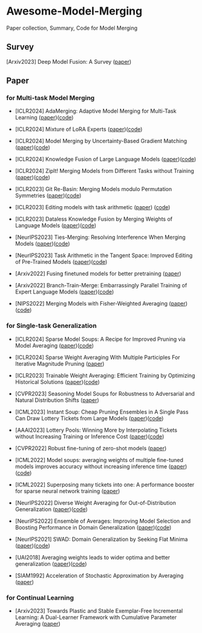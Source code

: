 # Awesome-Model-Merging

Paper collection, Summary, Code for Model Merging

## Survey

[Arxiv2023] Deep Model Fusion: A Survey ([paper](https://arxiv.org/pdf/2309.15698))

## Paper

### for Multi-task Model Merging

+   [ICLR2024] AdaMerging: Adaptive Model Merging for Multi-Task Learning ([paper](https://openreview.net/pdf?id=nZP6NgD3QY))([code](https://github.com/EnnengYang/AdaMerging))
+   [ICLR2024] Mixture of LoRA Experts ([paper](https://openreview.net/pdf?id=uWvKBCYh4S))([code](https://github.com/yushuiwx/MoLE))
+   [ICLR2024] Model Merging by Uncertainty-Based Gradient Matching ([paper](https://openreview.net/pdf?id=D7KJmfEDQP))([code](https://github.com/UKPLab/iclr2024-model-merging))
+   [ICLR2024] Knowledge Fusion of Large Language Models ([paper](https://openreview.net/pdf?id=jiDsk12qcz))([code](https://github.com/fanqiwan/FuseAI))
+   [ICLR2024] ZipIt! Merging Models from Different Tasks without Training ([paper](https://openreview.net/pdf?id=LEYUkvdUhq))([code](https://github.com/gstoica27/ZipIt))
+   [ICLR2023] Git Re-Basin: Merging Models modulo Permutation Symmetries ([paper](https://openreview.net/pdf?id=CQsmMYmlP5T))([code](https://github.com/samuela/git-re-basin))
+   [ICLR2023] Editing models with task arithmetic ([paper](https://openreview.net/pdf?id=6t0Kwf8-jrj)) ([code](https://github.com/mlfoundations/task_vectors))
+   [ICLR2023] Dataless Knowledge Fusion by Merging Weights of Language Models ([paper](https://openreview.net/pdf?id=FCnohuR6AnM))([code](https://github.com/bloomberg/dataless-model-merging))
+   [NeurIPS2023] Ties-Merging: Resolving Interference When Merging Models ([paper](https://proceedings.neurips.cc/paper_files/paper/2023/file/1644c9af28ab7916874f6fd6228a9bcf-Paper-Conference.pdf))([code](https://github.com/prateeky2806/ties-merging))
+   [NeurIPS2023] Task Arithmetic in the Tangent Space: Improved Editing of Pre-Trained Models ([paper](https://proceedings.neurips.cc/paper_files/paper/2023/file/d28077e5ff52034cd35b4aa15320caea-Paper-Conference.pdf))([code](https://github.com/gortizji/tangent_task_arithmetic))
+   [Arxiv2022] Fusing finetuned models for better pretraining ([paper](https://arxiv.org/pdf/2204.03044))
+   [Arxiv2022] Branch-Train-Merge: Embarrassingly Parallel Training of Expert Language Models ([paper](https://arxiv.org/pdf/2208.03306))([code](https://github.com/hadasah/btm))

+   [NIPS2022] Merging Models with Fisher-Weighted Averaging ([paper](https://proceedings.neurips.cc/paper_files/paper/2022/hash/70c26937fbf3d4600b69a129031b66ec-Abstract-Conference.html))([code](https://github.com/mmatena/model_merging))

### for Single-task Generalization

+   [ICLR2024] Sparse Model Soups: A Recipe for Improved Pruning via Model Averaging ([paper](https://openreview.net/pdf?id=xx0ITyHp3u))([code](https://github.com/ZIB-IOL/SMS))
+   [ICLR2024] Sparse Weight Averaging With Multiple Participles For Iterative Magnitude Pruning ([paper](https://openreview.net/notes/edits/attachment?id=NTvAsil2kk&name=pdf))

+   [ICLR2023] Trainable Weight Averaging: Efficient Training by Optimizing Historical Solutions ([paper](https://openreview.net/pdf?id=8wbnpOJY-f))([code](https://github.com/nblt/TWA))
+   [CVPR2023] Seasoning Model Soups for Robustness to Adversarial and Natural Distribution Shifts ([paper](https://openaccess.thecvf.com/content/CVPR2023/papers/Croce_Seasoning_Model_Soups_for_Robustness_to_Adversarial_and_Natural_Distribution_CVPR_2023_paper.pdf))
+   [ICML2023] Instant Soup: Cheap Pruning Ensembles in A Single Pass Can Draw Lottery Tickets from Large Models ([paper](https://proceedings.mlr.press/v202/jaiswal23b/jaiswal23b.pdf))([code](https://github.com/VITA-Group/instant_soup))
+   [AAAI2023] Lottery Pools: Winning More by Interpolating Tickets without Increasing Training or Inference Cost ([paper](file:///C:/Users/SunWenju/Downloads/26297-Article%20Text-30360-1-2-20230626.pdf))([code](https://github.com/luuyin/Lottery-pools))
+   [CVPR2022] Robust fine-tuning of zero-shot models ([paper](https://openaccess.thecvf.com/content/CVPR2022/papers/Wortsman_Robust_Fine-Tuning_of_Zero-Shot_Models_CVPR_2022_paper.pdf))
+   [ICML2022] Model soups: averaging weights of multiple fine-tuned models improves accuracy without increasing inference time ([paper](https://proceedings.mlr.press/v162/wortsman22a/wortsman22a.pdf))([code](https://github.com/mlfoundations/model-soups))
+   [ICML2022] Superposing many tickets into one: A performance booster for sparse neural network training ([paper](https://proceedings.mlr.press/v180/yin22a/yin22a.pdf))
+   [NeurIPS2022] Diverse Weight Averaging for Out-of-Distribution Generalization ([paper](https://proceedings.neurips.cc/paper_files/paper/2022/file/46108d807b50ad4144eb353b5d0e8851-Paper-Conference.pdf))([code](https://github.com/alexrame/diwa))
+   [NeurIPS2022] Ensemble of Averages: Improving Model Selection and Boosting Performance in Domain Generalization ([paper](https://proceedings.neurips.cc/paper_files/paper/2022/file/372cb7805eaccb2b7eed641271a30eec-Paper-Conference.pdf))([code](https://github.com/salesforce/ensemble-of-averages))
+   [NeurIPS2021] SWAD: Domain Generalization by Seeking Flat Minima ([paper](https://proceedings.neurips.cc/paper_files/paper/2021/file/bcb41ccdc4363c6848a1d760f26c28a0-Paper.pdf))([code](https://github.com/khanrc/swad))
+   [UAI2018] Averaging weights leads to wider optima and better generalization ([paper](https://auai.org/uai2018/proceedings/papers/313.pdf))([code](https://github.com/timgaripov/swa))

+   [SIAM1992] Acceleration of Stochastic Approximation by Averaging ([paper](https://www.researchgate.net/profile/Boris-Polyak-2/publication/236736831_Acceleration_of_Stochastic_Approximation_by_Averaging/links/0f31753227e964baab000000/Acceleration-of-Stochastic-Approximation-by-Averaging.pdf))

### for Continual Learning

+   [Arxiv2023] Towards Plastic and Stable Exemplar-Free Incremental Learning: A Dual-Learner Framework with Cumulative Parameter Averaging ([paper](https://arxiv.org/abs/2310.18639))